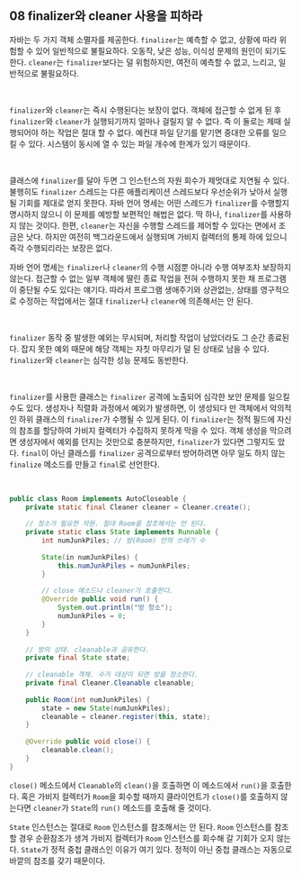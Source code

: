 ## 08 finalizer와 cleaner 사용을 피하라

자바는 두 가지 객체 소멸자를 제공한다. `finalizer`는 예측할 수 없고, 상황에 따라 위험할 수 있어 일반적으로 불필요하다. 오동작, 낮은 성능, 이식성 문제의 원인이 되기도 한다. `cleaner`는 `finalizer`보다는 덜 위험하지만, 여전히 예측할 수 없고, 느리고, 일반적으로 불필요하다.

<br />

`finalizer`와 `cleaner`는 즉시 수행된다는 보장이 없다. 객체에 접근할 수 없게 된 후 `finalizer`와 `cleaner`가 실행되기까지 얼마나 걸릴지 알 수 없다. 즉 이 둘로는 제때 실행되어야 하는 작업은 절대 할 수 없다. 예컨대 파일 닫기를 맡기면 중대한 오류를 일으킬 수 있다. 시스템이 동시에 열 수 있는 파일 개수에 한계가 있기 때문이다.

<br />

클래스에 `finalizer`를 달아 두면 그 인스턴스의 자원 회수가 제멋대로 지연될 수 있다. 불행히도 `finalizer` 스레드는 다른 애플리케이션 스레드보다 우선순위가 낮아서 실행될 기회를 제대로 얻지 못한다. 자바 언어 명세는 어떤 스레드가 `finalizer`를 수행할지 명시하지 않으니 이 문제를 예방할 보편적인 해법은 없다. 딱 하나, `finalizer`를 사용하지 않는 것이다. 한편, `cleaner`는 자신을 수행할 스레드를 제어할 수 있다는 면에서 조금은 낫다. 하지만 여전히 백그라운드에서 실행되며 가비지 컬렉터의 통제 하에 있으니 즉각 수행되리라는 보장은 없다.

자바 언어 명세는 `finalizer`나 `cleaner`의 수행 시점뿐 아니라 수행 여부조차 보장하지 않는다. 접근할 수 없는 일부 객체에 딸린 종료 작업을 전혀 수행하지 못한 채 프로그램이 중단될 수도 있다는 얘기다. 따라서 프로그램 생애주기와 상관없는, 상태를 영구적으로 수정하는 작업에서는 절대 `finalizer`나 `cleaner`에 의존해서는 안 된다.

<br />

`finalizer` 동작 중 발생한 예외는 무시되며, 처리할 작업이 남았더라도 그 순간 종료된다. 잡지 못한 예외 때문에 해당 객체는 자칫 마무리가 덜 된 상태로 남을 수 있다. `finalizer`와 `cleaner`는 심각한 성능 문제도 동반한다.

<br />

`finalizer`를 사용한 클래스는 `finalizer` 공격에 노출되어 심각한 보안 문제를 일으킬 수도 있다. 생성자나 직렬화 과정에서 예외가 발생하면, 이 생성되다 만 객체에서 악의적인 하위 클래스의 `finalizer`가 수행될 수 있게 된다. 이 `finalizer`는 정적 필드에 자신의 참조를 할당하여 가비지 컬렉터가 수집하지 못하게 막을 수 있다. 객체 생성을 막으려면 생성자에서 예외를 던지는 것만으로 충분하지만, `finalizer`가 있다면 그렇지도 았다. `final`이 아닌 클래스를 `finalizer` 공격으로부터 방어하려면 아무 일도 하지 않는 `finalize` 메소드를 만들고 `final`로 선언한다.

<br />

```java
public class Room implements AutoCloseable {
    private static final Cleaner cleaner = Cleaner.create();
    
    // 청소가 필요한 자원. 절대 Room을 참조해서는 안 된다.
    private static class State implements Runnable {
        int numJunkPiles; // 방(Room) 안의 쓰레기 수
        
        State(in numJunkPiles) {
            this.numJunkPiles = numJunkPiles;
        }
        
        // close 메소드나 cleaner가 호출한다.
        @Override public void run() {
            System.out.println("방 청소");
            numJunkPiles = 0;
        }
    }
    
    // 방의 상태. cleanable과 공유한다.
    private final State state;
    
    // cleanable 객체. 수거 대상이 되면 방을 청소한다.
    private final Cleaner.Cleanable cleanable;
    
    public Room(int numJunkPiles) {
        state = new State(numJunkPiles);
        cleanable = cleaner.register(this, state);
    }
    
    @Override public void close() {
        cleanable.clean();
    }
}
```

`close()` 메소드에서 `Cleanable`의 `clean()`을 호출하면 이 메소드에서 `run()`을 호출한다. 혹은 가비지 컬렉터가 `Room`을 회수할 때까지 클라이언트가 `close()`를 호출하지 않는다면 `cleaner`가 `State`의 `run()` 메소드를 호출해 줄 것이다.

`State` 인스턴스는 절대로 `Room` 인스턴스를 참조해서는 안 된다. `Room` 인스턴스를 참조할 경우 순환참조가 생겨 가비지 컬렉터가 `Room` 인스턴스를 회수해 갈 기회가 오지 않는다. `State`가 정적 중첩 클래스인 이유가 여기 있다. 정적이 아닌 중첩 클래스는 자동으로 바깥의 참조를 갖기 때문이다. 